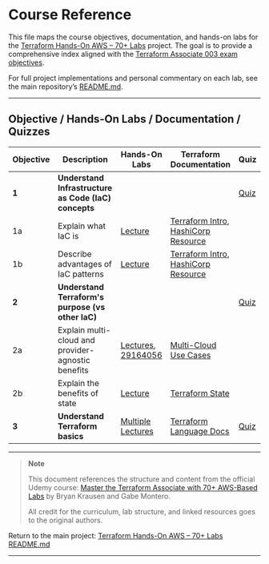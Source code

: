 # Course Reference

This file maps the course objectives, documentation, and hands-on labs for the [Terraform Hands-On AWS – 70+ Labs](https://github.com/JThomas404/terraform-hands-on-aws-70-labs/blob/main/README.md) project. The goal is to provide a comprehensive index aligned with the [Terraform Associate 003 exam objectives](https://developer.hashicorp.com/terraform/certification/associate).

For full project implementations and personal commentary on each lab, see the main repository’s [README.md](https://github.com/JThomas404/terraform-hands-on-aws-70-labs/blob/main/README.md).

---

## Objective / Hands-On Labs / Documentation / Quizzes

| **Objective** | **Description**                                      | Hands-On Labs                                                                                                                                                                    | Terraform Documentation                                                                                                                                                       | Quiz                                                                            |
| ------------- | ---------------------------------------------------- | -------------------------------------------------------------------------------------------------------------------------------------------------------------------------------- | ----------------------------------------------------------------------------------------------------------------------------------------------------------------------------- | ------------------------------------------------------------------------------- |
| **1**         | **Understand Infrastructure as Code (IaC) concepts** |                                                                                                                                                                                  |                                                                                                                                                                               | [Quiz](https://www.udemy.com/course/terraform-hands-on-labs/learn/quiz/5392970) |
| 1a            | Explain what IaC is                                  | [Lecture](https://www.udemy.com/course/terraform-hands-on-labs/learn/lecture/29164046)                                                                                           | [Terraform Intro](https://www.terraform.io/intro/index.html#infrastructure-as-code), [HashiCorp Resource](https://www.hashicorp.com/resources/what-is-infrastructure-as-code) |                                                                                 |
| 1b            | Describe advantages of IaC patterns                  | [Lecture](https://www.udemy.com/course/terraform-hands-on-labs/learn/lecture/29164050)                                                                                           | [Terraform Intro](https://www.terraform.io/intro/index.html#infrastructure-as-code), [HashiCorp Resource](https://www.hashicorp.com/resources/what-is-infrastructure-as-code) |                                                                                 |
| **2**         | **Understand Terraform's purpose (vs other IaC)**    |                                                                                                                                                                                  |                                                                                                                                                                               | [Quiz](https://www.udemy.com/course/terraform-hands-on-labs/learn/quiz/5392968) |
| 2a            | Explain multi-cloud and provider-agnostic benefits   | [Lectures](https://www.udemy.com/course/terraform-hands-on-labs/learn/lecture/29164054), [29164056](https://www.udemy.com/course/terraform-hands-on-labs/learn/lecture/29164056) | [Multi-Cloud Use Cases](https://www.terraform.io/intro/use-cases.html#multi-cloud-deployment)                                                                                 |                                                                                 |
| 2b            | Explain the benefits of state                        | [Lecture](https://www.udemy.com/course/terraform-hands-on-labs/learn/lecture/29251298)                                                                                           | [Terraform State](https://www.terraform.io/docs/language/state/purpose.html)                                                                                                  |                                                                                 |
| **3**         | **Understand Terraform basics**                      | [Multiple Lectures](https://www.udemy.com/course/terraform-hands-on-labs/)                                                                                                       | [Terraform Language Docs](https://www.terraform.io/docs/language/index.html)                                                                                                  | [Quiz](https://www.udemy.com/course/terraform-hands-on-labs/learn/quiz/5392930) |

---

> **Note**
>
> This document references the structure and content from the official Udemy course:
> [Master the Terraform Associate with 70+ AWS-Based Labs](https://www.udemy.com/course/terraform-hands-on-labs) by Bryan Krausen and Gabe Montero.
>
> All credit for the curriculum, lab structure, and linked resources goes to the original authors.

Return to the main project: [Terraform Hands-On AWS – 70+ Labs README.md](https://github.com/JThomas404/terraform-hands-on-aws-70-labs/blob/main/README.md)

---
